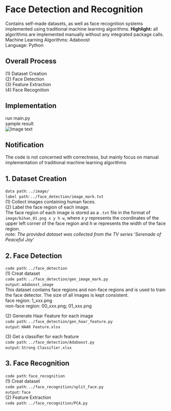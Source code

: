 # Face Detection and Recognition
Contains self-made datasets, as well as face recognition systems implemented using traditional machine learning algorithms. __Highlight:__ all algorithms are implemented manually without any integrated package calls.  
Machine Learning Algorithms: Adaboost  
Language: Python
## Overall Process
(1) Dataset Creation  
(2) Face Detection  
(3) Feature Extraction  
(4) Face Recognition

## Implementation
run main.py  
sample result    
![Image text](https://raw.github.com/Ashley10101/Face_Detection_Recognition_ML/sample_result.png)

## Notification
The code is not concerned with correctness, but mainly focus on manual implementation of traditional machine learning algorithms

## 1. Dataset Creation
`data path`: `../image/`  
`label path`: `../face_detection/image_mark.txt`  
(1) Collect images containing human faces.  
(2) Label the face region of each image.  
The face region of each image is stored as a `.txt` file in the format of `image/bihan_01.png x y h w`, where _x y_ represents the coordinates of the upper left corner of the face region and _h w_ represents the width of the face region.  
_note: The provided dataset was collected from the TV series ‘Serenade of Peaceful Joy’_ 

## 2. Face Detection 
`code path`: `../face_detection`  
(1) Creat dataset  
`code path`: `../face_detection/gen_image_mark.py`  
`output`: `adaboost_image`  
This dataset contains face regions and non-face regions and is used to train the face detector. The size of all images is kept consistent.  
face region: 1_xxx.png  
non-face region: 00_xxx.png; 01_xxx.png  
  
(2) Generate Haar Feature for each image  
`code path`: `../face_detection/gen_haar_feature.py`  
`output`: `HAAR Feature.xlsx` 

(3) Get a classifier for each feature  
`code path`: `../face_detection/Adaboost.py`  
`output`: `Strong Classifier.xlsx`

## 3. Face Recognition 
`code path`: `face_recognition`  
(1) Creat dataset  
`code path`: `../face_recognition/split_face.py`   
`output`: `face`   
(2) Feature Extraction  
`code path`: `../face_recognition/PCA.py`
